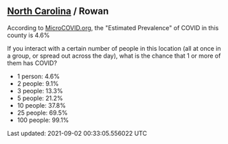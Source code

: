 
## [North Carolina](/united-states/north-carolina) / Rowan

According to [MicroCOVID.org](http://microcovid.org),
the "Estimated Prevalence" of COVID in this county is 4.6%

If you interact with a certain number of people in this location
(all at once in a group, or spread out across the day), what is the chance that
1 or more of them has COVID?

- 1 person: 4.6%
- 2 people: 9.1%
- 3 people: 13.3%
- 5 people: 21.2%
- 10 people: 37.8%
- 25 people: 69.5%
- 100 people: 99.1%

Last updated: 2021-09-02 00:33:05.556022 UTC
